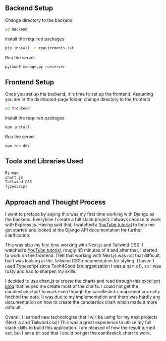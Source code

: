 ## Backend Setup

Change directory to the backend

```bash
cd backend
```

Install the required packages

```bash
pip install -r requirements.txt
```

Run the server

```bash
python3 manage.py runserver
```

## Frontend Setup

Once you set up the backend, it is time to set up the frontend. Assuming you are in the dashboard-page folder, change directory to the frontend

```bash
cd frontend
```

Install the required packages

```bash
npm install
```

Run the server

```bash
npm run dev
```

## Tools and Libraries Used

```bash
Django
chart.js
Tailwind CSS
Typescript
```

## Approach and Thought Process

I want to preface by saying this was my first time working with Django as the backend. Everytime I create a full stack project, I always choose to work with Express.js. Having said that, I watched a [YouTube tutorial](https://www.youtube.com/watch?v=NoLF7Dlu5mc) to help me get started and looked at the Django API documentation for further clarification.

This was also my first time working with Next.js and Tailwind CSS. I watched a [YouTube tutorial](https://www.youtube.com/watch?v=y7JCnfbETPs), rougly 45 minutes of it and after that, I started to work on the frontend. I felt that working with Next.js was not that difficult, but I was looking at the Tailwind CSS documentation for styling. I haven't used Typescript since Tech4Good (an organization I was a part of), so I was rusty and had to sharpen my skills.

I decided to use chart.js to create the charts and read through this [excellent blog](https://blog.logrocket.com/using-chart-js-react/) that helped me create most of the charts. I could not get the candlestick chart to work even though the candlestick component correctly fetched the data. It was due to my implementation and there was hardly any documentation on how to create the candlestick chart which made it more difficult.

Overall, I learned new technologies that I will be using for my next projects (Next.js and Tailwind.css)! This was a great experience to utilize my full stack skills to build this application. I am pleased of how the result turned out, but I am a bit sad that I could not get the candlestick chart to work.
